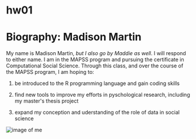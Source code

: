 # hw01
# Biography: Madison Martin
My name is Madison Martin, 
*but I also go by Maddie as well*.
I will respond to either name. 
I am in the MAPSS program and pursuing the certificate in Computational Social Science.
Through this class, and over the course of the MAPSS program, I am hoping to:

1. be introduced to the R programming language and gain coding skills 

2. find new tools to improve my efforts in pyschological research, including my master's thesis project 

3. expand my conception and uderstanding of the role of data in social science 

![image of me](https://scontent-ort2-2.xx.fbcdn.net/v/t1.0-9/52328253_2646248942057291_7498796436759248896_o.jpg?_nc_cat=106&_nc_oc=AQnPPaILyeCG2zs9lAAXRqh9dV3H_9-J6VoGoggEtUMUUt5Ys9o5wc7Z_uaoNf7DO7g&_nc_ht=scontent-ort2-2.xx&oh=71ec929b4db32cbf0d5025dc184a68a5&oe=5E394BD2)